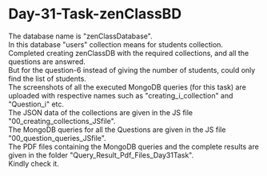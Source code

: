 # Day-31-Task-zenClassBD
The database name is "zenClassDatabase".   
In this database "users" collection means for students collection.   
Completed creating zenClassDB with the required collections, and all the questions are answred.   
But for the question-6 instead of giving the number of students, could only find the list of students.  
The screenshots of all the executed MongoDB queries (for this task) are uploaded with respective names such as "creating_i_collection" and "Question_i" etc.   
The JSON data of the collections are given in the JS file "00_creating_collections_JSfile".   
The MongoDB queries for all the Questions are given in the JS file "00_question_queries_JSfile".   
The PDF files containing the MongoDB queries and the complete results are given in the folder "Query_Result_Pdf_Files_Day31Task".   
Kindly check it.   
